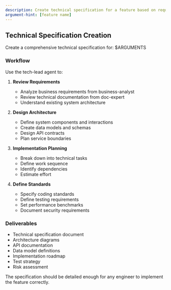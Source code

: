 ```yaml
---
description: Create technical specification for a feature based on requirements
argument-hint: [feature name]
---
```


## Technical Specification Creation

Create a comprehensive technical specification for: $ARGUMENTS

### Workflow

Use the tech-lead agent to:

1. **Review Requirements**
   - Analyze business requirements from business-analyst
   - Review technical documentation from doc-expert
   - Understand existing system architecture

2. **Design Architecture**
   - Define system components and interactions
   - Create data models and schemas
   - Design API contracts
   - Plan service boundaries

3. **Implementation Planning**
   - Break down into technical tasks
   - Define work sequence
   - Identify dependencies
   - Estimate effort

4. **Define Standards**
   - Specify coding standards
   - Define testing requirements
   - Set performance benchmarks
   - Document security requirements

### Deliverables
- Technical specification document
- Architecture diagrams
- API documentation
- Data model definitions
- Implementation roadmap
- Test strategy
- Risk assessment

The specification should be detailed enough for any engineer to implement the feature correctly.
